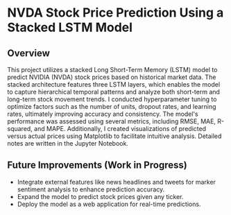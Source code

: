 # NVDA Stock Price Prediction Using a Stacked LSTM Model

## Overview  
This project utilizes a stacked Long Short-Term Memory (LSTM) model to predict NVIDIA (NVDA) stock prices based on historical market data. The stacked architecture features three LSTM layers, which enables the model to capture hierarchical temporal patterns and analyze both short-term and long-term stock movement trends. I conducted hyperparameter tuning to optimize factors such as the number of units, dropout rates, and learning rates, ultimately improving accuracy and consistency. The model's performance was assessed using several metrics, including RMSE, MAE, R-squared, and MAPE. Additionally, I created visualizations of predicted versus actual prices using Matplotlib to facilitate intuitive analysis. Detailed notes are written in the Jupyter Notebook.

## Future Improvements (Work in Progress)
- Integrate external features like news headlines and tweets for marker sentiment analysis to enhance prediction accuracy.  
- Expand the model to predict stock prices given any ticker.
- Deploy the model as a web application for real-time predictions.  
